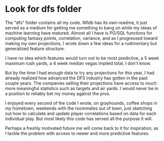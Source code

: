 # Look for dfs folder

The "dfs" folder contains all my code.  Nfldb has its own readme, it just served as a medium for getting me something to bang on while my ideas of machine learning have matured.  Almost all I have is PG/SQL functions for computing fantasy points, correlation, variance, and as I progressed toward making my own projections, I wrote down a few ideas for a rudimentary but generalized feature structure.

I have no idea which features would turn out to be most predictive, a 5 week maximum rush yards, a 4 week median vegas implied total, I don't know.

But by the time I had enough data to try any projections for this year, I had already realized how advanced the DFS industry has gotten in the past couple years.  The companies selling their projections have access to much more meaningful statistics such as targets and air yards. I would never be in a position to reliably bet my money against the pros.

I enjoyed every second of the code I wrote, on grayhounds, coffee shops in my hometown, weekends with the roommates out of town, just sketching out how to calculate and update player correlations based on data for each individual play.  But most likely this code has served all the purpose it will.

Perhaps a freshly motivated future me will come back to it for inspiration, as I tackle the problem with access to newer and more predictive features.
